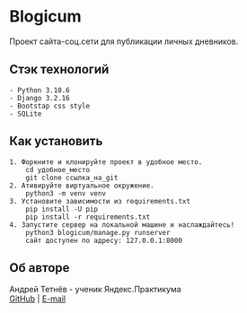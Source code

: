 # Blogicum

Проект сайта-соц.сети для публикации личных дневников.

## Стэк технологий

    - Python 3.10.6
    - Django 3.2.16
    - Bootstap css style
    - SQLite

## Как установить

    1. Форкните и клонируйте проект в удобное место.
        cd удобное_место
        git clone ссылка_на_git
    2. Ативируйте виртуальное окружение.
        python3 -m venv venv
    3. Установите зависимости из requirements.txt
        pip install -U pip
        pip install -r requirements.txt
    4. Запустите сервер на локальной машине и наслаждайтесь!
        python3 blogicum/manage.py runserver
        сайт доступен по адресу: 127.0.0.1:8000

## Об авторе

Андрей Тетнёв - ученик Яндекс.Практикума  
[GitHub](https://github.com/AndrewDevMan/) | [E-mail](mailto:andreytetnev@ya.ru)
